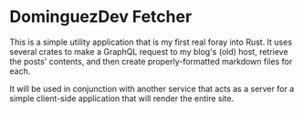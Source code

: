 # DominguezDev Fetcher

This is a simple utility application that is my first real foray into Rust. It uses several crates to make a GraphQL request
to my blog's (old) host, retrieve the posts' contents, and then create properly-formatted markdown files for each.

It will be used in conjunction with another service that acts as a server for a simple client-side application that will render the entire site.
